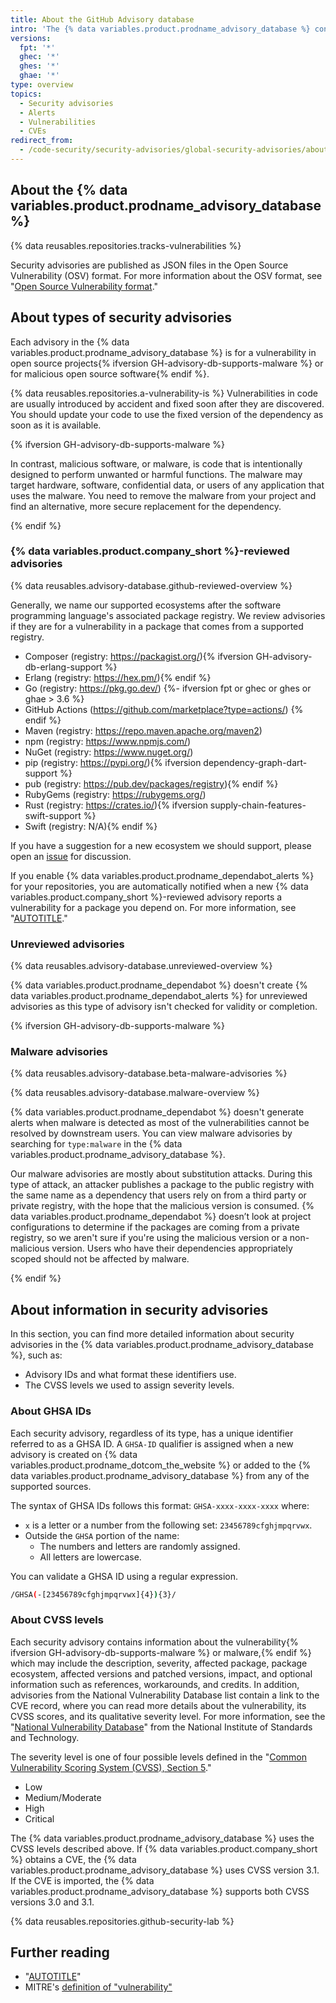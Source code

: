 ```yaml
---
title: About the GitHub Advisory database
intro: 'The {% data variables.product.prodname_advisory_database %} contains a list of known security vulnerabilities {% ifversion GH-advisory-db-supports-malware %}and malware, grouped in three categories: {% data variables.product.company_short %}-reviewed advisories, unreviewed advisories, and malware advisories.{% else %} grouped in two categories: {% data variables.product.company_short %}-reviewed advisories and unreviewed advisories.{% endif %}'
versions:
  fpt: '*'
  ghec: '*'
  ghes: '*'
  ghae: '*'
type: overview
topics:
  - Security advisories
  - Alerts
  - Vulnerabilities
  - CVEs
redirect_from:
  - /code-security/security-advisories/global-security-advisories/about-the-github-advisory-database
---
```


## About the {% data variables.product.prodname_advisory_database %}

{% data reusables.repositories.tracks-vulnerabilities %}

Security advisories are published as JSON files in the Open Source Vulnerability (OSV) format. For more information about the OSV format, see "[Open Source Vulnerability format](https://ossf.github.io/osv-schema/)."

## About types of security advisories

Each advisory in the {% data variables.product.prodname_advisory_database %} is for a vulnerability in open source projects{% ifversion GH-advisory-db-supports-malware %} or for malicious open source software{% endif %}.

{% data reusables.repositories.a-vulnerability-is %} Vulnerabilities in code are usually introduced by accident and fixed soon after they are discovered. You should update your code to use the fixed version of the dependency as soon as it is available.

{% ifversion GH-advisory-db-supports-malware %}

In contrast, malicious software, or malware, is code that is intentionally designed to perform unwanted or harmful functions. The malware may target hardware, software, confidential data, or users of any application that uses the malware. You need to remove the malware from your project and find an alternative, more secure replacement for the dependency.

{% endif %}

### {% data variables.product.company_short %}-reviewed advisories

{% data reusables.advisory-database.github-reviewed-overview %}

Generally, we name our supported ecosystems after the software programming language's associated package registry. We review advisories if they are for a vulnerability in a package that comes from a supported registry.

- Composer (registry: https://packagist.org/){% ifversion GH-advisory-db-erlang-support %}
- Erlang (registry: https://hex.pm/){% endif %}
- Go (registry: https://pkg.go.dev/)
{%- ifversion fpt or ghec or ghes or ghae > 3.6 %}
- GitHub Actions (https://github.com/marketplace?type=actions/) {% endif %}
- Maven (registry: https://repo.maven.apache.org/maven2)
- npm (registry: https://www.npmjs.com/)
- NuGet (registry: https://www.nuget.org/)
- pip (registry: https://pypi.org/){% ifversion dependency-graph-dart-support %}
- pub (registry: https://pub.dev/packages/registry){% endif %}
- RubyGems (registry: https://rubygems.org/)
- Rust (registry: https://crates.io/){% ifversion supply-chain-features-swift-support %}
- Swift (registry: N/A){% endif %}

If you have a suggestion for a new ecosystem we should support, please open an [issue](https://github.com/github/advisory-database/issues) for discussion.

If you enable {% data variables.product.prodname_dependabot_alerts %} for your repositories, you are automatically notified when a new {% data variables.product.company_short %}-reviewed advisory reports a vulnerability for a package you depend on. For more information, see "[AUTOTITLE](/code-security/dependabot/dependabot-alerts/about-dependabot-alerts)."

### Unreviewed advisories

{% data reusables.advisory-database.unreviewed-overview %}

{% data variables.product.prodname_dependabot %} doesn't create {% data variables.product.prodname_dependabot_alerts %} for unreviewed advisories as this type of advisory isn't checked for validity or completion.

{% ifversion GH-advisory-db-supports-malware %}

### Malware advisories

{% data reusables.advisory-database.beta-malware-advisories %}

{% data reusables.advisory-database.malware-overview %}

{% data variables.product.prodname_dependabot %} doesn't generate alerts when malware is detected as most of the vulnerabilities cannot be resolved by downstream users. You can view malware advisories by searching for `type:malware` in the {% data variables.product.prodname_advisory_database %}.

Our malware advisories are mostly about substitution attacks. During this type of attack, an attacker publishes a package to the public registry with the same name as a dependency that users rely on from a third party or private registry, with the hope that the malicious version is consumed. {% data variables.product.prodname_dependabot %} doesn’t look at project configurations to determine if the packages are coming from a private registry, so we aren't sure if you're using the malicious version or a non-malicious version. Users who have their dependencies appropriately scoped should not be affected by malware.

{% endif %}

## About information in security advisories

In this section, you can find more detailed information about security advisories in the {% data variables.product.prodname_advisory_database %}, such as:
- Advisory IDs and what format these identifiers use.
- The CVSS levels we used to assign severity levels.

### About GHSA IDs

Each security advisory, regardless of its type, has a unique identifier referred to as a GHSA ID. A `GHSA-ID` qualifier is assigned when a new advisory is created on {% data variables.product.prodname_dotcom_the_website %} or added to the {% data variables.product.prodname_advisory_database %} from any of the supported sources.

The syntax of GHSA IDs follows this format: `GHSA-xxxx-xxxx-xxxx` where:

- `x` is a letter or a number from the following set: `23456789cfghjmpqrvwx`.
- Outside the `GHSA` portion of the name:
  - The numbers and letters are randomly assigned.
  - All letters are lowercase.

You can validate a GHSA ID using a regular expression.

```bash copy
/GHSA(-[23456789cfghjmpqrvwx]{4}){3}/
```

### About CVSS levels

Each security advisory contains information about the vulnerability{% ifversion GH-advisory-db-supports-malware %} or malware,{% endif %} which may include the description, severity, affected package, package ecosystem, affected versions and patched versions, impact, and optional information such as references, workarounds, and credits. In addition, advisories from the National Vulnerability Database list contain a link to the CVE record, where you can read more details about the vulnerability, its CVSS scores, and its qualitative severity level. For more information, see the "[National Vulnerability Database](https://nvd.nist.gov/)" from the National Institute of Standards and Technology.

The severity level is one of four possible levels defined in the "[Common Vulnerability Scoring System (CVSS), Section 5](https://www.first.org/cvss/specification-document)."
- Low
- Medium/Moderate
- High
- Critical

The {% data variables.product.prodname_advisory_database %} uses the CVSS levels described above. If {% data variables.product.company_short %} obtains a CVE, the {% data variables.product.prodname_advisory_database %} uses CVSS version 3.1. If the CVE is imported, the {% data variables.product.prodname_advisory_database %} supports both CVSS versions 3.0 and 3.1.

{% data reusables.repositories.github-security-lab %}

## Further reading

- "[AUTOTITLE](/code-security/dependabot/dependabot-alerts/about-dependabot-alerts)"
- MITRE's [definition of "vulnerability"](https://www.cve.org/ResourcesSupport/Glossary#vulnerability)
